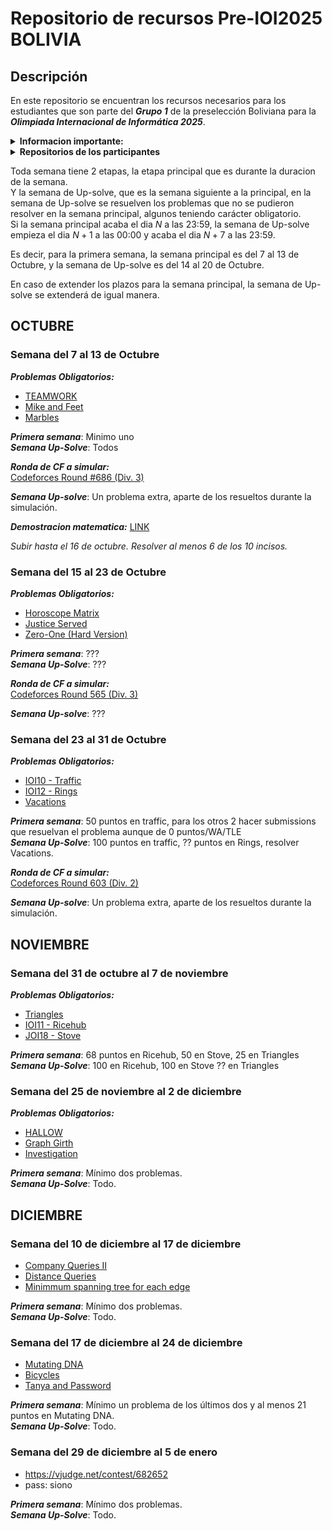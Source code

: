 # Repositorio de recursos Pre-IOI2025 BOLIVIA

## Descripción
En este repositorio se encuentran los recursos necesarios para los estudiantes que son parte del ***Grupo 1*** de la preselección Boliviana para la ***Olimpiada Internacional de Informática 2025***.

<details>
<summary> <b>Informacion importante:</b> </summary>

Acuerdo al que los participantes han accedido al ser parte de este grupo:
[Acuerdo de participación](acuerdo_seleccion.pdf)

Encargados del proceso de seleccion:
|Nombre|Correo|Telegram|
|------|------|--------|
|Diego Angulo Ramirez|diegoangulo5@gmail.com|[@diegopenguino](https://t.me/diegopenguino)|
|Fabricio Cabrera Gordillo|chubyxd1627@gmail.com||
|Rodolfo Catunta Uturunco|rodolfo.catunta.uturunco@gmail.com|[@lordofmont](https://t.me/lordofmont)|
|Shamir Teran Mustafa|shamirteranmustafa@gmail.com|[@shezitt](https://t.me/shezitt)|

Cronograma de problemas y CFs para entrenadores: [LINK](https://docs.google.com/spreadsheets/d/1uRgo3StNSvwGcxwwd8mc0H9qdgSPE1RHVJkWXMMy9HE/edit?usp=sharing)

</details>

<details>
<summary> <b>Repositorios de los participantes</b> </summary>

|Nombre|
|------|
|[Agustin](https://github.com/aguss-afk/GAY-DE-ALALAY)|
|[Lin Ming](https://github.com/Lincito-31/Preseleccion)|
|[Gabriel](https://github.com/Gabriel765324/Carpeta)|
|[Matias](https://github.com/Matbubble/Heaven-Knows-Im-Miserable-Now)|
|[Santiago](https://github.com/santi3223/PreseleccionIOI)|
|[Jesus](https://github.com/ozner77/ozner)|
</details>

Toda semana tiene 2 etapas, la etapa principal que es durante la duracion de la semana.<br>
Y la semana de Up-solve, que es la semana siguiente a la principal, en la semana de Up-solve se resuelven los problemas que no se pudieron resolver en la semana principal, algunos teniendo carácter obligatorio.<br>
Si la semana principal acaba el dia $N$ a las 23:59, la semana de Up-solve empieza el dia $N+1$ a las 00:00 y acaba el dia $N+7$ a las 23:59.

Es decir, para la primera semana, la semana principal es del 7 al 13 de Octubre, y la semana de Up-solve es del 14 al 20 de Octubre.

En caso de extender los plazos para la semana principal, la semana de Up-solve se extenderá de igual manera.

## OCTUBRE
### Semana del 7 al 13 de Octubre
***Problemas Obligatorios:*** 
 - [TEAMWORK](https://usaco.org/index.php?page=viewproblem2&cpid=863)
 - [Mike and Feet](https://codeforces.com/contest/547/problem/B)
 - [Marbles](https://www.spoj.com/problems/MARBLES/)

***Primera semana***: Minimo uno<br>
***Semana Up-Solve***: Todos

***Ronda de CF a simular:*** <br>
[Codeforces Round #686 (Div. 3)](https://codeforces.com/contest/1454/)

***Semana Up-solve***: Un problema extra, aparte de los resueltos durante la simulación.

***Demostracion matematica:*** [LINK](math_tasks/problem_08_10_24.pdf)

_Subir hasta el 16 de octubre. Resolver al menos 6 de los 10 incisos._

### Semana del 15 al 23 de Octubre
***Problemas Obligatorios:*** 
 - [Horoscope Matrix](https://www.codechef.com/LTIME91B/problems/HRSCPMTR)
 - [Justice Served](https://codeforces.com/gym/104875/attachments)
 - [Zero-One (Hard Version)](https://codeforces.com/contest/1733/problem/D2)

***Primera semana***: ???<br>
***Semana Up-Solve***: ???

***Ronda de CF a simular:*** <br>
[Codeforces Round 565 (Div. 3)](https://codeforces.com/contest/1176)

***Semana Up-solve***: ???

### Semana del 23 al 31 de Octubre
***Problemas Obligatorios:*** 
 - [IOI10 - Traffic](https://oj.uz/problem/view/IOI10_traffic)
 - [IOI12 - Rings](https://oj.uz/problem/view/IOI12_rings)
 - [Vacations](https://codeforces.com/contest/699/problem/C)

***Primera semana***: 50 puntos en traffic, para los otros 2 hacer submissions que resuelvan el problema aunque de 0 puntos/WA/TLE<br>
***Semana Up-Solve***: 100 puntos en traffic, ?? puntos en Rings, resolver Vacations.

***Ronda de CF a simular:*** <br>
[Codeforces Round 603 (Div. 2)](https://codeforces.com/contest/1263)

***Semana Up-solve***: Un problema extra, aparte de los resueltos durante la simulación.

## NOVIEMBRE

### Semana del 31 de octubre al 7 de noviembre
***Problemas Obligatorios:*** 
 - [Triangles](https://codeforces.com/gym/105187/problem/C)
 - [IOI11 - Ricehub](https://oj.uz/problem/view/IOI11_ricehub)
 - [JOI18 - Stove](https://oj.uz/problem/view/JOI18_stove)

***Primera semana***: 68 puntos en Ricehub, 50 en Stove, 25 en Triangles <br>
***Semana Up-Solve***: 100 en Ricehub, 100 en Stove ?? en Triangles

### Semana del 25 de noviembre al 2 de diciembre
***Problemas Obligatorios:*** 
 - [HALLOW](https://www.spoj.com/problems/HALLOW/)
 - [Graph Girth](https://cses.fi/problemset/task/1707/)
 - [Investigation](https://cses.fi/problemset/task/1202)

***Primera semana***: Mínimo dos problemas. <br>
***Semana Up-Solve***: Todo.

## DICIEMBRE

### Semana del 10 de diciembre al 17 de diciembre
- [Company Queries II](https://cses.fi/problemset/task/1688)
- [Distance Queries](https://cses.fi/problemset/task/1135)
- [Minimmum spanning tree for each edge](https://codeforces.com/contest/609/problem/E)

***Primera semana***: Mínimo dos problemas. <br>
***Semana Up-Solve***: Todo.

### Semana del 17 de diciembre al 24 de diciembre
- [Mutating DNA](https://oj.uz/problem/view/IOI21_dna)
- [Bicycles](https://codeforces.com/contest/1915/problem/G)
- [Tanya and Password](https://codeforces.com/contest/508/problem/D)

***Primera semana***: Mínimo un problema de los últimos dos y al menos 21 puntos en Mutating DNA. <br>
***Semana Up-Solve***: Todo.

### Semana del 29 de diciembre al 5 de enero
- https://vjudge.net/contest/682652
- pass: siono
  
***Primera semana***: Mínimo dos problemas. <br>
***Semana Up-Solve***: Todo.

